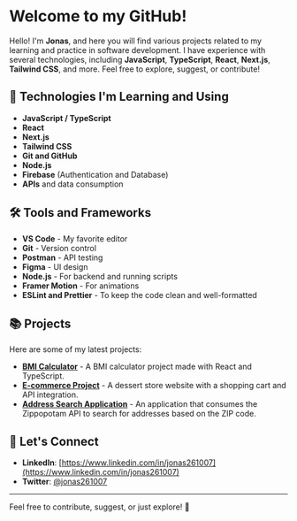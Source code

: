 # Welcome to my GitHub!

Hello! I'm **Jonas**, and here you will find various projects related to my learning and practice in software development. I have experience with several technologies, including **JavaScript**, **TypeScript**, **React**, **Next.js**, **Tailwind CSS**, and more. Feel free to explore, suggest, or contribute!

## 🚀 Technologies I'm Learning and Using

* **JavaScript / TypeScript**
* **React**
* **Next.js**
* **Tailwind CSS**
* **Git and GitHub**
* **Node.js**
* **Firebase** (Authentication and Database)
* **APIs** and data consumption

## 🛠️ Tools and Frameworks

* **VS Code** - My favorite editor
* **Git** - Version control
* **Postman** - API testing
* **Figma** - UI design
* **Node.js** - For backend and running scripts
* **Framer Motion** - For animations
* **ESLint and Prettier** - To keep the code clean and well-formatted

## 📚 Projects

Here are some of my latest projects:

* **[BMI Calculator](https://github.com/jonas261007/calculadora-de-imc)** - A BMI calculator project made with React and TypeScript.
* **[E-commerce Project](https://github.com/jonas261007/projeto-e-commerce)** - A dessert store website with a shopping cart and API integration.
* **[Address Search Application](https://github.com/jonas261007/busca-de-endereco)** - An application that consumes the Zippopotam API to search for addresses based on the ZIP code.

## 💬 Let's Connect

* **LinkedIn**: [https://www.linkedin.com/in/jonas261007](https://www.linkedin.com/in/jonas261007)
* **Twitter**: [@jonas261007](https://twitter.com/jonas261007)

---

Feel free to contribute, suggest, or just explore! 🙂
